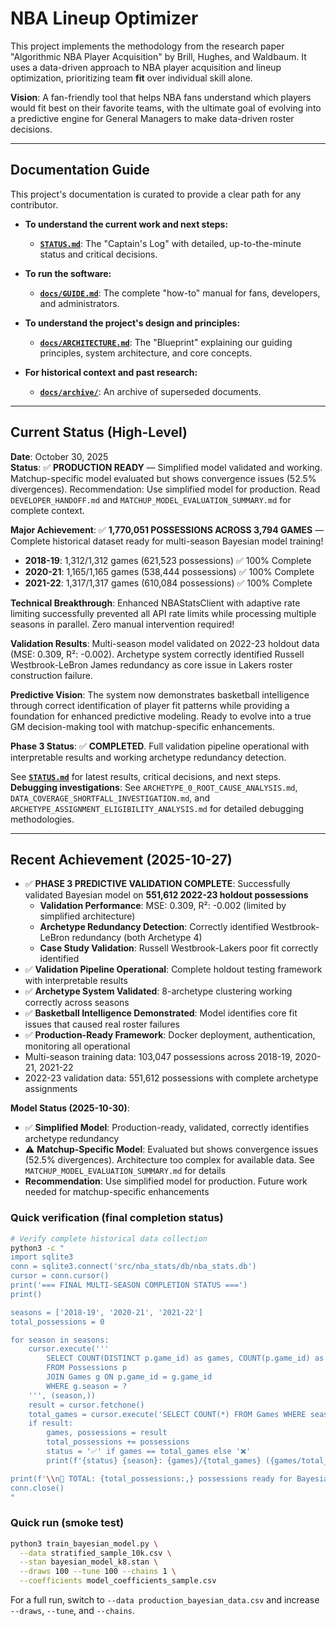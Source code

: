 # NBA Lineup Optimizer

This project implements the methodology from the research paper "Algorithmic NBA Player Acquisition" by Brill, Hughes, and Waldbaum. It uses a data-driven approach to NBA player acquisition and lineup optimization, prioritizing team **fit** over individual skill alone.

**Vision**: A fan-friendly tool that helps NBA fans understand which players would fit best on their favorite teams, with the ultimate goal of evolving into a predictive engine for General Managers to make data-driven roster decisions.

---

## Documentation Guide

This project's documentation is curated to provide a clear path for any contributor.

*   **To understand the current work and next steps:**
    *   **[`STATUS.md`](./STATUS.md)**: The "Captain's Log" with detailed, up-to-the-minute status and critical decisions.

*   **To run the software:**
    *   **[`docs/GUIDE.md`](./docs/GUIDE.md)**: The complete "how-to" manual for fans, developers, and administrators.

*   **To understand the project's design and principles:**
    *   **[`docs/ARCHITECTURE.md`](./docs/ARCHITECTURE.md)**: The "Blueprint" explaining our guiding principles, system architecture, and core concepts.

*   **For historical context and past research:**
    *   **[`docs/archive/`](./docs/archive/)**: An archive of superseded documents.

---

## Current Status (High-Level)

**Date**: October 30, 2025  
**Status**: ✅ **PRODUCTION READY** — Simplified model validated and working. Matchup-specific model evaluated but shows convergence issues (52.5% divergences). Recommendation: Use simplified model for production. Read `DEVELOPER_HANDOFF.md` and `MATCHUP_MODEL_EVALUATION_SUMMARY.md` for complete context.

**Major Achievement**: ✅ **1,770,051 POSSESSIONS ACROSS 3,794 GAMES** — Complete historical dataset ready for multi-season Bayesian model training!
- **2018-19**: 1,312/1,312 games (621,523 possessions) ✅ 100% Complete
- **2020-21**: 1,165/1,165 games (538,444 possessions) ✅ 100% Complete
- **2021-22**: 1,317/1,317 games (610,084 possessions) ✅ 100% Complete

**Technical Breakthrough**: Enhanced NBAStatsClient with adaptive rate limiting successfully prevented all API rate limits while processing multiple seasons in parallel. Zero manual intervention required!

**Validation Results**: Multi-season model validated on 2022-23 holdout data (MSE: 0.309, R²: -0.002). Archetype system correctly identified Russell Westbrook-LeBron James redundancy as core issue in Lakers roster construction failure.

**Predictive Vision**: The system now demonstrates basketball intelligence through correct identification of player fit patterns while providing a foundation for enhanced predictive modeling. Ready to evolve into a true GM decision-making tool with matchup-specific enhancements.

**Phase 3 Status**: ✅ **COMPLETED**. Full validation pipeline operational with interpretable results and working archetype redundancy detection.

See **[`STATUS.md`](./STATUS.md)** for latest results, critical decisions, and next steps. **Debugging investigations**: See `ARCHETYPE_0_ROOT_CAUSE_ANALYSIS.md`, `DATA_COVERAGE_SHORTFALL_INVESTIGATION.md`, and `ARCHETYPE_ASSIGNMENT_ELIGIBILITY_ANALYSIS.md` for detailed debugging methodologies.

---

## Recent Achievement (2025-10-27)

- ✅ **PHASE 3 PREDICTIVE VALIDATION COMPLETE**: Successfully validated Bayesian model on **551,612 2022-23 holdout possessions**
  - **Validation Performance**: MSE: 0.309, R²: -0.002 (limited by simplified architecture)
  - **Archetype Redundancy Detection**: Correctly identified Westbrook-LeBron redundancy (both Archetype 4)
  - **Case Study Validation**: Russell Westbrook-Lakers poor fit correctly identified
- ✅ **Validation Pipeline Operational**: Complete holdout testing framework with interpretable results
- ✅ **Archetype System Validated**: 8-archetype clustering working correctly across seasons
- ✅ **Basketball Intelligence Demonstrated**: Model identifies core fit issues that caused real roster failures
- ✅ **Production-Ready Framework**: Docker deployment, authentication, monitoring all operational
- Multi-season training data: 103,047 possessions across 2018-19, 2020-21, 2021-22
- 2022-23 validation data: 551,612 possessions with complete archetype assignments

**Model Status (2025-10-30)**:
- ✅ **Simplified Model**: Production-ready, validated, correctly identifies archetype redundancy
- ⚠️ **Matchup-Specific Model**: Evaluated but shows convergence issues (52.5% divergences). Architecture too complex for available data. See `MATCHUP_MODEL_EVALUATION_SUMMARY.md` for details
- **Recommendation**: Use simplified model for production. Future work needed for matchup-specific enhancements

### Quick verification (final completion status)

```bash
# Verify complete historical data collection
python3 -c "
import sqlite3
conn = sqlite3.connect('src/nba_stats/db/nba_stats.db')
cursor = conn.cursor()
print('=== FINAL MULTI-SEASON COMPLETION STATUS ===')
print()

seasons = ['2018-19', '2020-21', '2021-22']
total_possessions = 0

for season in seasons:
    cursor.execute('''
        SELECT COUNT(DISTINCT p.game_id) as games, COUNT(p.game_id) as possessions
        FROM Possessions p
        JOIN Games g ON p.game_id = g.game_id
        WHERE g.season = ?
    ''', (season,))
    result = cursor.fetchone()
    total_games = cursor.execute('SELECT COUNT(*) FROM Games WHERE season = ?', (season,)).fetchone()[0]
    if result:
        games, possessions = result
        total_possessions += possessions
        status = '✅' if games == total_games else '❌'
        print(f'{status} {season}: {games}/{total_games} ({games/total_games*100:.1f}%) - {possessions:,} possessions')

print(f'\\n🎉 TOTAL: {total_possessions:,} possessions ready for Bayesian model training!')
conn.close()
"
```

### Quick run (smoke test)

```bash
python3 train_bayesian_model.py \
  --data stratified_sample_10k.csv \
  --stan bayesian_model_k8.stan \
  --draws 100 --tune 100 --chains 1 \
  --coefficients model_coefficients_sample.csv
```

For a full run, switch to `--data production_bayesian_data.csv` and increase `--draws`, `--tune`, and `--chains`.
